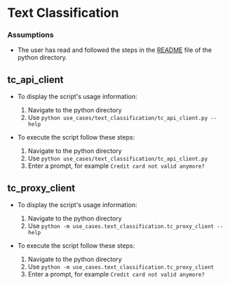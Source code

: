 # Text Classification

### Assumptions
- The user has read and followed the steps in the [README]("https://github.com/Helvia/rag-buddy/blob/develop/python/README.md") file of the python directory.

## tc_api_client

- To display the script's usage information:
    1. Navigate to the python directory
    2. Use `python use_cases/text_classification/tc_api_client.py --help`

- To execute the script follow these steps:
    1. Navigate to the python directory
    2. Use `python use_cases/text_classification/tc_api_client.py`
    3. Enter a prompt, for example `Credit card not valid anymore?`

## tc_proxy_client

- To display the script's usage information:
    1. Navigate to the python directory
    2. Use `python -m use_cases.text_classification.tc_proxy_client --help`

- To execute the script follow these steps:
    1. Navigate to the python directory
    2. Use `python -m use_cases.text_classification.tc_proxy_client`
    3. Enter a prompt, for example `Credit card not valid anymore?`